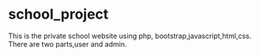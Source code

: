 # school_project
This is the private school website using php, bootstrap,javascript,html,css.
There are two parts,user and admin.
